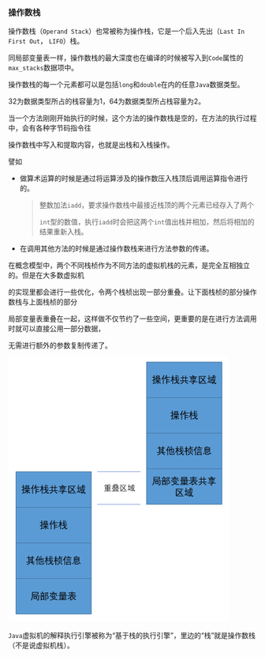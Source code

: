 ### 操作数栈

操作数栈（`Operand Stack`）也常被称为操作栈，它是一个后入先出（`Last In First Out`， `LIFO`）栈。

同局部变量表一样，操作数栈的最大深度也在编译的时候被写入到`Code`属性的`max_stacks`数据项中。

操作数栈的每一个元素都可以是包括`long`和`double`在内的任意`Java`数据类型。

32为数据类型所占的栈容量为1，64为数据类型所占栈容量为2。



当一个方法刚刚开始执行的时候，这个方法的操作数栈是空的，在方法的执行过程中，会有各种字节码指令往

操作数栈中写入和提取内容，也就是出栈和入栈操作。

譬如

* 做算术运算的时候是通过将运算涉及的操作数压入栈顶后调用运算指令进行的。

  > 整数加法`iadd`，要求操作数栈中最接近栈顶的两个元素已经存入了两个
  >
  > `int`型的数值，执行`iadd`时会把这两个`int`值出栈并相加，然后将相加的结果重新入栈。

* 在调用其他方法的时候是通过操作数栈来进行方法参数的传递。



在概念模型中，两个不同栈桢作为不同方法的虚拟机栈的元素，是完全互相独立的。但是在大多数虚拟机

的实现里都会进行一些优化，令两个栈桢出现一部分重叠。让下面栈桢的部分操作数栈与上面栈桢的部分

局部变量表重叠在一起，这样做不仅节约了一些空间，更重要的是在进行方法调用时就可以直接公用一部分数据，

无需进行额外的参数复制传递了。

![](img\两个栈桢之间的数据共享.png)

`Java`虚拟机的解释执行引擎被称为“基于栈的执行引擎”，里边的“栈”就是操作数栈（不是说虚拟机栈）。
